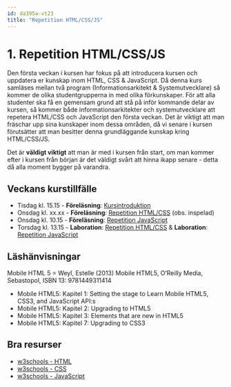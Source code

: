 ```yaml
---
id: da395a-vt23
title: "Repetition HTML/CSS/JS"
---
```


# 1. Repetition HTML/CSS/JS

Den första veckan i kursen har fokus på att introducera kursen och uppdatera er kunskap inom HTML, CSS & JavaScript. Då denna kurs samläses mellan två program (Informationsarkitekt & Systemutvecklare) så kommer de olika studentgrupperna in med olika förkunskaper. För att alla studenter ska få en gemensam grund att stå på inför kommande delar av kursen, så kommer både informationsarkitekter och systemutvecklare att repetera HTML/CSS och JavaScript den första veckan. Det är viktigt att man fräschar upp sina kunskaper inom dessa områden, då vi senare i kursen förutsätter att man besitter denna grundläggande kunskap kring HTML/CSS/JS.

Det är **väldigt viktigt** att man är med i kursen från start, om man kommer efter i kursen från början är det väldigt svårt att hinna ikapp senare - detta då alla moment bygger på varandra.

## Veckans kurstillfälle

- Tisdag kl. 15.15 - **Föreläsning**: [Kursintroduktion](../f1)
- Onsdag kl. xx.xx - **Föreläsning**: [Repetition HTML/CSS](../f2/) (obs. inspelad)
- Onsdag kl. 10.15 - **Föreläsning**: [Repetition JavaScript](../f3/)
- Torsdag kl. 13.15 - **Laboration**: [Repetition HTML/CSS](../l1/) & **Laboration**: [Repetition JavaScript](../l2/)

## Läshänvisningar

Mobile HTML 5 = Weyl, Estelle (2013) Mobile HTML5, O’Reilly Media, Sebastopol, ISBN 13: 9781449311414

- Mobile HTML5: Kapitel 1: Setting the stage to Learn Mobile HTML5, CSS3, and JavaScript API:s
- Mobile HTML5: Kapitel 2: Upgrading to HTML5
- Mobile HTML5: Kapitel 3: Elements that are new in HTML5
- Mobile HTML5: Kapitel 7: Upgrading to CSS3

## Bra resurser

- [w3schools - HTML](https://www.w3schools.com/html/default.asp)
- [w3schools - CSS](https://www.w3schools.com/css/default.asp)
- [w3schools - JavaScript](https://www.w3schools.com/js/default.asp)